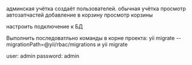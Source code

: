 админская учётка создаёт пользователей.
обычная учётка просмотр автозапчастей добавление в корзину просмотр корзины

настроить подключение к БД

Выполнить последоватльно команды в корне проекта:
yii migrate --migrationPath=@yii/rbac/migrations и
yii migrate

user: admin
password: admin
